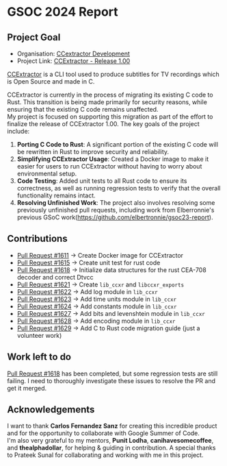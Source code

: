 # GSOC 2024 Report
## Project Goal
- Organisation: [CCextractor Development](https://summerofcode.withgoogle.com/programs/2024/organizations/ccextractor-development)
- Project Link: [CCExtractor - Release 1.00](https://summerofcode.withgoogle.com/programs/2024/projects/Jhtnoefj)

[CCExtractor](https://github.com/CCExtractor/ccextractor) is a CLI tool used to produce subtitles for TV recordings which is Open Source and made in C. 

CCExtractor is currently in the process of migrating its existing C code to Rust. This transition is being made primarily for security reasons, while ensuring that the existing C code remains unaffected.  
My project is focused on supporting this migration as part of the effort to finalize the release of CCExtractor 1.00. The key goals of the project include:
1. **Porting C Code to Rust**: A significant portion of the existing C code will be rewritten in Rust to improve security and reliability.
2. **Simplifying CCExtractor Usage**: Created a Docker image to make it easier for users to run CCExtractor without having to worry about environmental setup.
3. **Code Testing**: Added unit tests to all Rust code to ensure its correctness, as well as running regression tests to verify that the overall functionality remains intact.
4. **Resolving Unfinished Work**: The project also involves resolving some previously unfinished pull requests, including work from Elberronnie's previous GSoC work(https://github.com/elbertronnie/gsoc23-report).

## Contributions
- [Pull Request #1611](https://github.com/CCExtractor/ccextractor/pull/1611) -> Create Docker image for CCExtractor
- [Pull Request #1615](https://github.com/CCExtractor/ccextractor/pull/1615) -> Create unit test for rust code
- [Pull Request #1618](https://github.com/CCExtractor/ccextractor/pull/1618) -> Initialize data structures for the rust CEA-708 decoder and correct Dtvcc
- [Pull Request #1621](https://github.com/CCExtractor/ccextractor/pull/1621) -> Create `lib_ccxr` and `libccxr_exports`
- [Pull Request #1622](https://github.com/CCExtractor/ccextractor/pull/1622) -> Add log module in `lib_ccxr`
- [Pull Request #1623](https://github.com/CCExtractor/ccextractor/pull/1623) -> Add time units module in `lib_ccxr`
- [Pull Request #1624](https://github.com/CCExtractor/ccextractor/pull/1624) -> Add constants module in `lib_ccxr`
- [Pull Request #1627](https://github.com/CCExtractor/ccextractor/pull/1627) -> Add bits and levenshtein module in `lib_ccxr`
- [Pull Request #1628](https://github.com/CCExtractor/ccextractor/pull/1628) -> Add encoding module in `lib_ccxr`
- [Pull Request #1629](https://github.com/CCExtractor/ccextractor/pull/1629) -> Add C to Rust code migration guide (just a volunteer work)

## Work left to do
[Pull Request #1618](https://github.com/CCExtractor/ccextractor/pull/1618) has been completed, but some regression tests are still failing. I need to thoroughly investigate these issues to resolve the PR and get it merged.

## Acknowledgements
I want to thank **Carlos Fernandez Sanz** for creating this incredible product and for the opportunity to collaborate with Google Summer of Code.  
I'm also very grateful to my mentors, **Punit Lodha**, **canihavesomecoffee**, and **thealphadollar**, for helping & guiding in contribution. 
A special thanks to Prateek Sunal for collaborating and working with me in this project.

